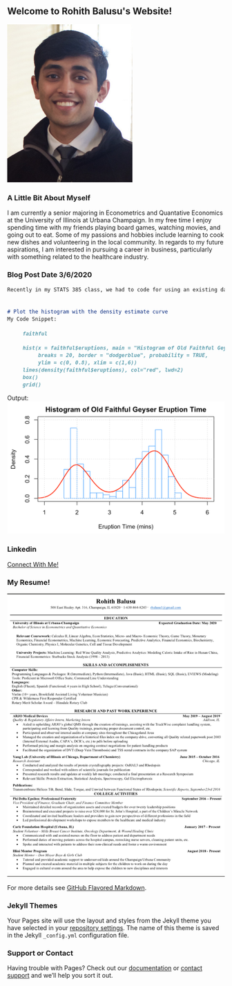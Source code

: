 ## Welcome to Rohith Balusu's Website!

![](Rohith.png)

### A Little Bit About Myself

I am currently a senior majoring in Econometrics and Quantative Economics at the University of Illinois at Urbana Champaign. In my free time I enjoy spending time with my friends playing board games, watching movies, and going out to eat. Some of my passions and hobbies include learning to cook new dishes and volunteering in the local community. In regards to my future aspirations, I am interested in pursuing a career in business, particularly with something related to the healthcare industry. 

### Blog Post Date 3/6/2020
```markdown
Recently in my STATS 385 class, we had to code for using an existing database already loaded in Rstudio to create a density estimate curve for the famous Old Faithful geyser located in Yellowstone National Park in regards to eruption times. Attached below is the code I used from the dataset, 'faithful' to display an output of this comparison. 


# Plot the histogram with the density estimate curve
My Code Snippet: 

     faithful

     hist(x = faithful$eruptions, main = "Histogram of Old Faithful Geyser Eruption Time", xlab = "Eruption Time (mins)",
          breaks = 20, border = "dodgerblue", probability = TRUE,
          ylim = c(0, 0.8), xlim = c(1,6))
     lines(density(faithful$eruptions), col="red", lwd=2)
     box()
     grid()

```
Output: 
![](Code%20output.png)

### Linkedin
[Connect With Me!](https://www.linkedin.com/in/rohith-balusu-4991a1173/) 

### My Resume!
![](Resume.png)

For more details see [GitHub Flavored Markdown](https://guides.github.com/features/mastering-markdown/).

### Jekyll Themes

Your Pages site will use the layout and styles from the Jekyll theme you have selected in your [repository settings](https://github.com/brohith123/brohith123.github.io/settings). The name of this theme is saved in the Jekyll `_config.yml` configuration file.

### Support or Contact

Having trouble with Pages? Check out our [documentation](https://help.github.com/categories/github-pages-basics/) or [contact support](https://github.com/contact) and we’ll help you sort it out.
